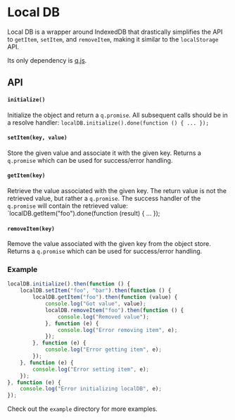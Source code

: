 # Local DB

Local DB is a wrapper around IndexedDB that drastically simplifies the API to `getItem`, `setItem`, and `removeItem`, making it similar to the `localStorage` API.

Its only dependency is [q.js](https://github.com/kriskowal/q).

## API

#### `initialize()`
Initialize the object and return a `q.promise`. All subsequent calls should be in a resolve handler: `localDB.initialize().done(function () { ... });`

#### `setItem(key, value)`
Store the given value and associate it with the given key. Returns a `q.promise` which can be used for success/error handling.

#### `getItem(key)`
Retrieve the value associated with the given key. The return value is not the retrieved value, but rather a `q.promise`. The success handler of the `q.promise` will contain the retrieved value: `localDB.getItem("foo").done(function (result) { ... });

#### `removeItem(key)`
Remove the value associated with the given key from the object store. Returns a `q.promise` which can be used for success/error handling.

### Example
```javascript
localDB.initialize().then(function () {
	localDB.setItem("foo", "bar").then(function () {
		localDB.getItem("foo").then(function (value) {
			console.log("Got value", value);
			localDB.removeItem("foo").then(function () {
				console.log("Removed value");
			}, function (e) {
				console.log("Error removing item", e);
			});
		}, function (e) {
			console.log("Error getting item", e);
		});
	}, function (e) {
		console.log("Error setting item", e);
	});
}, function (e) {
	console.log("Error initializing localDB", e);
});
```

Check out the `example` directory for more examples.